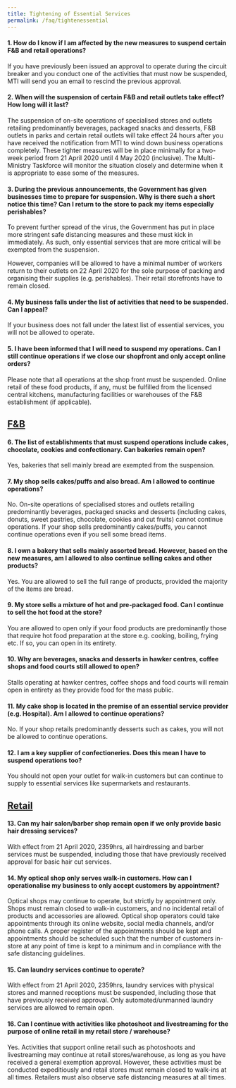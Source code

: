 ```yaml
---
title: Tightening of Essential Services
permalink: /faq/tightenessential
---
```


#### **1. How do I know if I am affected by the new measures to suspend certain F&B and retail operations?**
If you have previously been issued an approval to operate during the circuit breaker and you conduct one of the activities that must now be suspended, MTI will send you an email to rescind the previous approval.

#### **2. When will the suspension of certain F&B and retail outlets take effect? How long will it last?**
The suspension of on-site operations of specialised stores and outlets retailing predominantly beverages, packaged snacks and desserts, F&B outlets in parks and certain retail outlets will take effect 24 hours after you have received the notification from MTI to wind down business operations completely. These tighter measures will be in place minimally for a two-week period from 21 April 2020 until 4 May 2020 (inclusive). The Multi-Ministry Taskforce will monitor the situation closely and determine when it is appropriate to ease some of the measures.

#### **3. During the previous announcements, the Government has given businesses time to prepare for suspension. Why is there such a short notice this time? Can I return to the store to pack my items especially perishables?**
To prevent further spread of the virus, the Government has put in place more stringent safe distancing measures and these must kick in immediately. As such, only essential services that are more critical will be exempted from the suspension.

However, companies will be allowed to have a minimal number of workers return to their outlets on 22 April 2020 for the sole purpose of packing and organising their supplies (e.g. perishables). Their retail storefronts have to remain closed.

#### **4. My business falls under the list of activities that need to be suspended. Can I appeal?**
If your business does not fall under the latest list of essential services, you will not be allowed to operate.

#### **5. I have been informed that I will need to suspend my operations. Can I still continue operations if we close our shopfront and only accept online orders?**
Please note that all operations at the shop front must be suspended. Online retail of these food products, if any, must be fulfilled from the licensed central kitchens, manufacturing facilities or warehouses of the F&B establishment (if applicable).


## **<ins>F&B</ins>**

#### **6. The list of establishments that must suspend operations include cakes, chocolate, cookies and confectionary. Can bakeries remain open?**
Yes, bakeries that sell mainly bread are exempted from the suspension.

#### **7. My shop sells cakes/puffs and also bread. Am I allowed to continue operations?**
No. On-site operations of specialised stores and outlets retailing predominantly beverages, packaged snacks and desserts (including cakes, donuts, sweet pastries, chocolate, cookies and cut fruits) cannot continue operations. If your shop sells predominantly cakes/puffs, you cannot continue operations even if you sell some bread items.

#### **8. I own a bakery that sells mainly assorted bread. However, based on the new measures, am I allowed to also continue selling cakes and other products?**
Yes. You are allowed to sell the full range of products, provided the majority of the items are bread.

#### **9. My store sells a mixture of hot and pre-packaged food. Can I continue to sell the hot food at the store?**
You are allowed to open only if your food products are predominantly those that require hot food preparation at the store e.g. cooking, boiling, frying etc. If so, you can open in its entirety.

#### **10. Why are beverages, snacks and desserts in hawker centres, coffee shops and food courts still allowed to open?**
Stalls operating at hawker centres, coffee shops and food courts will remain open in entirety as they provide food for the mass public.

#### **11. My cake shop is located in the premise of an essential service provider (e.g. Hospital). Am I allowed to continue operations?**
No. If your shop retails predominantly desserts such as cakes, you will not be allowed to continue operations.

#### **12. I am a key supplier of confectioneries. Does this mean I have to suspend operations too?**
You should not open your outlet for walk-in customers but can continue to supply to essential services like supermarkets and restaurants.


## **<ins>Retail</ins>**

#### **13. Can my hair salon/barber shop remain open if we only provide basic hair dressing services?**
With effect from 21 April 2020, 2359hrs, all hairdressing and barber services must be suspended, including those that have previously received approval for basic hair cut services.

#### **14. My optical shop only serves walk-in customers. How can I operationalise my business to only accept customers by appointment?**
Optical shops may continue to operate, but strictly by appointment only. Shops must remain closed to walk-in customers, and no incidental retail of products and accessories are allowed. Optical shop operators could take appointments through its online website, social media channels, and/or phone calls. A proper register of the appointments should be kept and appointments should be scheduled such that the number of customers in-store at any point of time is kept to a minimum and in compliance with the safe distancing guidelines.

#### **15. Can laundry services continue to operate?**
With effect from 21 April 2020, 2359hrs, laundry services with physical stores and manned receptions must be suspended, including those that have previously received approval. Only automated/unmanned laundry services are allowed to remain open.

#### **16. Can I continue with activities like photoshoot and livestreaming for the purpose of online retail in my retail store / warehouse?**
Yes. Activities that support online retail such as photoshoots and livestreaming may continue at retail stores/warehouse, as long as you have received a general exemption approval. However, these activities must be conducted expeditiously and retail stores must remain closed to walk-ins at all times. Retailers must also observe safe distancing measures at all times.
